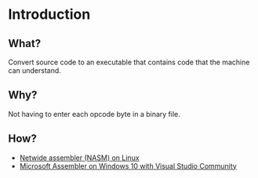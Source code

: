 # Introduction

## What?

Convert source code to an executable that contains code that the machine can understand.

## Why?

Not having to enter each opcode byte in a binary file.

## How?

* [Netwide assembler (NASM) on Linux](nasm.md)
* [Microsoft Assembler on Windows 10 with Visual Studio Community](masm.md)

